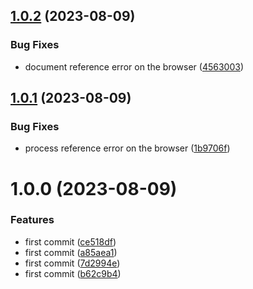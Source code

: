 ## [1.0.2](https://github.com/uzenith360/offline-notification/compare/v1.0.1...v1.0.2) (2023-08-09)


### Bug Fixes

* document reference error on the browser ([4563003](https://github.com/uzenith360/offline-notification/commit/45630039e47c127977142afeb7b54c797335f423))

## [1.0.1](https://github.com/uzenith360/offline-notification/compare/v1.0.0...v1.0.1) (2023-08-09)


### Bug Fixes

* process reference error on the browser ([1b9706f](https://github.com/uzenith360/offline-notification/commit/1b9706fe283c7de28de19e1cb0d602ca8b18fdf6))

# 1.0.0 (2023-08-09)


### Features

* first commit ([ce518df](https://github.com/uzenith360/offline-notification/commit/ce518df949a00cff73e625c3291b8a2826a964d0))
* first commit ([a85aea1](https://github.com/uzenith360/offline-notification/commit/a85aea1cde520a8c62d2db6200f6680a732cd38a))
* first commit ([7d2994e](https://github.com/uzenith360/offline-notification/commit/7d2994e0833970c4c7ac54c6d78e96d15a437d57))
* first commit ([b62c9b4](https://github.com/uzenith360/offline-notification/commit/b62c9b4b7c6c67061d8c54558a7bcaaace47cc49))
